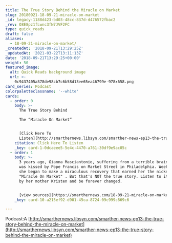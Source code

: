 ```yaml
---
title: The True Story Behind the Miracle on Market
slug: 20180921-18-09-21-miracle-on-market
_id: legacy-1188d423-bd03-48cc-837d-d476572fbac2
_rev: O8E8pz1fLwnc3fN7JVF2FC
type: quick_reads
draft: false
aliases:
  - 18-09-21-miracle-on-market/
_createdAt: '2018-09-21T13:29:25Z'
_updatedAt: '2021-03-22T13:11:13Z'
date: '2018-09-21T13:29:25+00:00'
weight: 50
featured_image:
  alt: Quick Reads background image
  url: >-
    0c9437405a378de98cb7c6b58d13ee65ea46799e-978x658.png
card_series: Podcast
colorpaletteclassname: '--white'
cards:
  - order: 0
    body: >-
      The True Story Behind  

      The “Miracle On Market”


      [Click Here To
      Listen](http://smarthernews.libsyn.com/smarther-news-ep13-the-true-story-behind-the-miracle-on-market)
    citation: Click Here To Listen
    _key: card-1-0dcaeee5-5e4c-4470-a761-30df9e9ac05c
  - order: 1
    body: >-
      3 years ago, Gianna Masciantonio, suffering from a terrible brain tumor,
      was kissed by Pope Francis on Market Street in Philadelphia. Weeks later,
      she began to make a miraculous recovery that earned her the nickname
      "Miracle On Market" . But that's NOT the true story. Listen to it as told
      by her mother Kristen and be forever changed.


      [view sources](https://smarthernews.com/18-09-21-miracle-on-market/)
    _key: card-10-a215ef92-d901-45ca-8724-09c999c869c6

---
```

Podcast:A [http://smarthernews.libsyn.com/smarther-news-ep13-the-true-story-behind-the-miracle-on-market](http://smarthernews.libsyn.com/smarther-news-ep13-the-true-story-behind-the-miracle-on-market)
